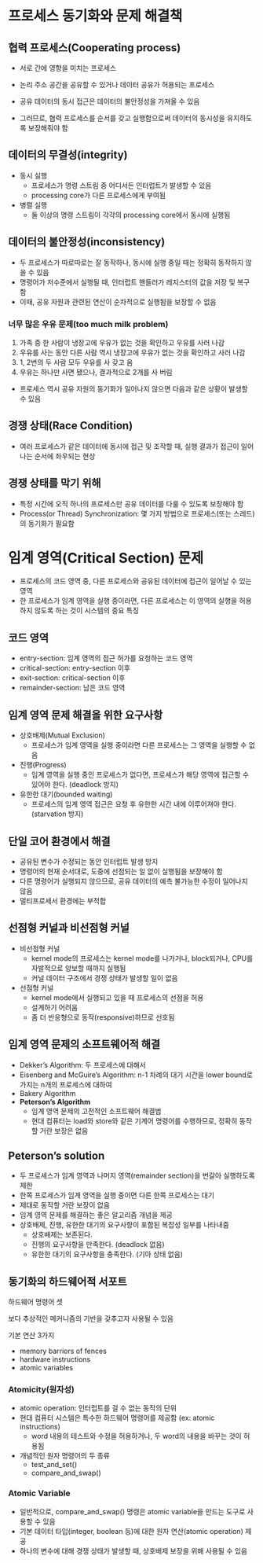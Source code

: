 # 프로세스 동기화와 문제 해결책
## 협력 프로세스(Cooperating process)
- 서로 간에 영향을 미치는 프로세스
- 논리 주소 공간을 공유할 수 있거나 데이터 공유가 허용되는 프로세스

- 공유 데이터의 동시 접근은 데이터의 불안정성을 가져올 수 있음
- 그러므로, 협력 프로세스를 순서를 갖고 실행함으로써 데이터의 동시성을 유지하도록 보장해줘야 함

## 데이터의 무결성(integrity)
- 동시 실행
    - 프로세스가 명령 스트림 중 어디서든 인터럽트가 발생할 수 있음
    - processing core가 다른 프로세스에게 부여됨
- 병렬 실행
    - 둘 이상의 명령 스트림이 각각의 processing core에서 동시에 실행됨
 
## 데이터의 불안정성(inconsistency)
- 두 프로세스가 따로따로는 잘 동작하나, 동시에 실행 중일 때는 정확히 동작하지 않을 수 있음
- 명령어가 저수준에서 실행될 때, 인터럽트 핸들러가 레지스터의 값을 저장 및 복구함
- 이때, 공유 자원과 관련된 연산이 순차적으로 실행됨을 보장할 수 없음

### 너무 많은 우유 문제(too much milk problem)
1. 가족 중 한 사람이 냉장고에 우유가 없는 것을 확인하고 우유를 사러 나감
2. 우유를 사는 동안 다른 사람 역시 냉장고에 우유가 없는 것을 확인하고 사러 나감
3. 1, 2번의 두 사람 모두 우유를 사 갖고 옴
4. 우유는 하나만 사면 됐으나, 결과적으로 2개를 사 버림

- 프로세스 역시 공유 자원의 동기화가 일어나지 않으면 다음과 같은 상황이 발생할 수 있음

## 경쟁 상태(Race Condition)
- 여러 프로세스가 같은 데이터에 동시에 접근 및 조작할 때, 실행 결과가 접근이 일어나는 순서에 좌우되는 현상

## 경쟁 상태를 막기 위해

- 특정 시간에 오직 하나의 프로세스만 공유 데이터를 다룰 수 있도록 보장해야 함
- Process(or Thread) Synchronization: 몇 가지 방법으로 프로세스(또는 스레드)의 동기화가 필요함

# 임계 영역(Critical Section) 문제

- 프로세스의 코드 영역 중, 다른 프로세스와 공유된 데이터에 접근이 일어날 수 있는 영역
- 한 프로세스가 임계 영역을 실행 중이라면, 다른 프로세스는 이 영역의 실행을 허용하지 않도록 하는 것이 시스템의 중요 특징

## 코드 영역

- entry-section: 임계 영역의 접근 허가를 요청하는 코드 영역
- critical-section: entry-section 이후
- exit-section: critical-section 이후
- remainder-section: 남은 코드 영역

## 임계 영역 문제 해결을 위한 요구사항

- 상호배제(Mutual Exclusion)
    - 프로세스가 임계 영역을 실행 중이라면 다른 프로세스는 그 영역을 실행할 수 없음
- 진행(Progress)
    - 임계 영역을 실행 중인 프로세스가 없다면, 프로세스가 해당 영역에 접근할 수 있어야 한다. (deadlock 방지)
- 유한한 대기(bounded waiting)
    - 프로세스의 임계 영역 접근은 요청 후 유한한 시간 내에 이루어져야 한다. (starvation 방지)

## 단일 코어 환경에서 해결

- 공유된 변수가 수정되는 동안 인터럽트 발생 방지
- 명령어의 현재 순서대로, 도중에 선점되는 일 없이 실행됨을 보장해야 함
- 다른 명령어가 실행되지 않으므로, 공유 데이터의 예측 불가능한 수정이 일어나지 않음
- 멀티프로세서 환경에는 부적합

## 선점형 커널과 비선점형 커널

- 비선점형 커널
    - kernel mode의 프로세스는 kernel mode를 나가거나, block되거나, CPU를 자발적으로 양보할 때까지 실행됨
    - 커널 데이터 구조에서 경쟁 상태가 발생할 일이 없음
- 선점형 커널
    - kernel mode에서 실행되고 있을 때 프로세스의 선점을 허용
    - 설계하기 어려움
    - 좀 더 반응형으로 동작(responsive)하므로 선호됨

## 임계 영역 문제의 소프트웨어적 해결

- Dekker’s Algorithm: 두 프로세스에 대해서
- Eisenberg and McGuire’s Algorithm: n-1 차례의 대기 시간을 lower bound로 가지는 n개의 프로세스에 대하여
- Bakery Algorithm
- **Peterson’s Algorithm**
    - 임계 영역 문제의 고전적인 소프트웨어 해결법
    - 현대 컴퓨터는 load와 store와 같은 기계어 명령어를 수행하므로, 정확히 동작할 거란 보장은 없음

## Peterson’s solution

- 두 프로세스가 임계 영역과 나머지 영역(remainder section)을 번갈아 실행하도록 제한
- 한쪽 프로세스가 임계 영역을 실행 중이면 다른 한쪽 프로세스는 대기
- 제대로 동작할 거란 보장이 없음
- 임계 영역 문제를 해결하는 좋은 알고리즘 개념을 제공
- 상호배제, 진행, 유한한 대기의 요구사항이 포함된 복잡성 일부를 나타내줌
    - 상호배제는 보존된다.
    - 진행의 요구사항을 만족한다. (deadlock 없음)
    - 유한한 대기의 요구사항을 충족한다. (기아 상태 없음)

## 동기화의 하드웨어적 서포트

하드웨어 명령어 셋

보다 추상적인 메커니즘의 기반을 갖추고자 사용될 수 있음

기본 연산 3가지

- memory barriors of fences
- hardware instructions
- atomic variables

### Atomicity(원자성)

- atomic operation: 인터럽트를 걸 수 없는 동작의 단위
- 현대 컴퓨터 시스템은 특수한 하드웨어 명령어를 제공함 (ex: atomic instructions)
    - word 내용의 테스트와 수정을 허용하거나, 두 word의 내용을 바꾸는 것이 허용됨
- 개념적인 원자 명령어의 두 종류
    - test_and_set()
    - compare_and_swap()

### Atomic Variable

- 일반적으로, compare_and_swap() 명령은 atomic variable을 만드는 도구로 사용할 수 있음
- 기본 데이터 타입(integer, boolean 등)에 대한 원자 연산(atomic operation) 제공
- 하나의 변수에 대해 경쟁 상태가 발생할 때, 상호배제 보장을 위해 사용될 수 있음
